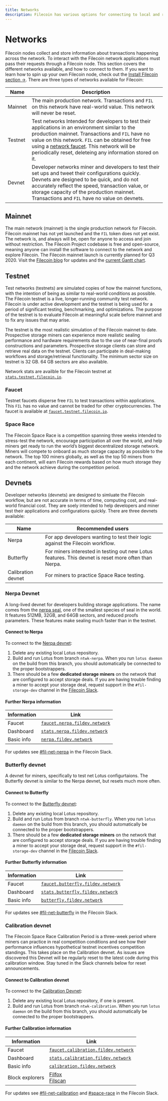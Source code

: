 ```yaml
---
title: Networks
description: Filecoin has various options for connecting to local and remote test networks. This section covers which networks are available, and how to connect to them.
---
```


# Networks

Filecoin nodes collect and store information about transactions happening across the network. To interact with the Filecoin network applications must pass their requests through a Filecoin node. This section covers the different networks available, and how to connect to them. If you want to learn how to spin up your own Filecoin node, check out the [Install Filecoin section →](#). There are three types of networks available for Filecoin:

| Name    | Description                                                                                                                                                                                                                                                                                                                    |
| ------- | ------------------------------------------------------------------------------------------------------------------------------------------------------------------------------------------------------------------------------------------------------------------------------------------------------------------------------ |
| Mainnet | The main production network. Transactions and `FIL` on this network have real-world value. This network will never be reset.                                                                                                                                                                                                   |
| Testnet | Test networks Intended for developers to test their applications in an environment similar to the production mainnet. Transactions and `FIL` have no value on this network. `FIL` can be obtained for free using a [network faucet](#faucet). This network will be periodically reset, deleteing any information stored on it. |
| Devnet  | Developer networks miner and developers to test their set ups and tweet their configurations quickly. Devnets are designed to be quick, and do not accurately reflect the speed, transaction value, or storage capacity of the production mainnet. Transactions and `FIL` have no value on devnets.                            |

## Mainnet

The main network (mainnet) is the single production network for Filecoin. Filecoin mainnet has not yet launched and the `FIL` token does not yet exist. The network is, and always will be, open for anyone to access and join without restriction. The Filecoin Project codebase is free and open-source, meaning anyone can install the software to connect to the network and explore Filecoin. The Filecoin mainnet launch is currently planned for Q3 2020. Visit the [Filecoin blog](https://filecoin.io/blog/) for updates and the [current Gantt chart](https://app.instagantt.com/shared/s/1152992274307505/latest).

## Testnet

Test networks (testnets) are simulated copies of how the mainnet functions, with the intention of being as similar to real-world conditions as possible. The Filecoin testnet is a live, longer-running community test network. Filecoin is under active development and the testnet is being used for a period of significant testing, benchmarking, and optimizations. The purpose of the testnet is to evaluate Filecoin at meaningful scale before mainnet and to fix any issues that may arise.

The testnet is the most realistic simulation of the Filecoin mainnet to date. Prospective storage miners can experience more realistic sealing performance and hardware requirements due to the use of near-final proofs constructions and parameters. Prospective storage clients can store and retrieve real data on the testnet. Clients can participate in deal-making workflows and storage/retrieval functionality. The minimum sector size on testnet is 32 GB. 64 GB sectors are also available.

Network stats are availble for the Filecoin testnet at [`stats.testnet.filecoin.io`](https://stats.testnet.filecoin.io/d/z6FtI92Zz/chain?orgId=1&refresh=45s&from=now-30m&to=now&kiosk).

### Faucet

Testnet faucets disperse free `FIL` to test transactions within applications. This `FIL` has no value and cannot be traded for other cryptocurrencies. The faucet is available at [`faucet.testnet.filecoin.io`](https://faucet.testnet.filecoin.io/).

### Space Race

The Filecoin Space Race is a competition spanning three weeks intended to stress-test the network, encourage participation all over the world, and help miners get ready to run the world’s biggest decentralized storage network. Miners will compete to onboard as much storage capacity as possible to the network. The top 100 miners globally, as well as the top 50 miners from each continent, will earn Filecoin rewards based on how much storage they and the network achieve during the competition period.

## Devnets

Developer networks (devnets) are designed to simluate the Filecoin workflow, but are not accurate in terms of time, computing cost, and real-world financial cost. They are soely intended to help developers and miner test their applications and configurations quickly. There are three devnets available:

| Name               | Recommended users                                                                                    |
| ------------------ | ---------------------------------------------------------------------------------------------------- |
| Nerpa              | For app developers wanting to test their logic against the Filecoin workflow.                        |
| Butterfly          | For miners interested in testing out new Lotus features. This devnet is reset more often than Nerpa. |
| Calibration devnet | For miners to practice Space Race testing.                                                           |

### Nerpa Devnet

A long-lived devnet for developers building storage applications. The name comes from the [nerpa seal](https://en.wikipedia.org/wiki/Baikal_seal), one of the smallest species of seal in the world. It features 512MB, 32GB, and 64GB sectors, and reduced proofs parameters. These features make sealing much faster than in the testnet.

#### Connect to Nerpa

To connect to the [Nerpa devnet](http://www.nerpa.fildev.network/):

1. Delete any existing local Lotus repository.
2. Build and run Lotus from branch `ntwk-nerpa`. When you run `lotus daemon` on the build from this branch, you should automatically be connected to the proper bootstrappers.
3. There should be a few **dedicated storage miners** on the network that are configured to accept storage deals. If you are having trouble finding a miner to accept your storage deal, request support in the `#fil-storage-dev` channel in the [Filecoin Slack](https://filecoin.io/slack).

#### Further Nerpa information

| Information | Link                                                                  |
| ----------- | --------------------------------------------------------------------- |
| Faucet      | [`faucet.nerpa.fildev.network`](https://faucet.nerpa.fildev.network/) |
| Dashboard   | [`stats.nerpa.fildev.network`](https://nerpa.fildev.network/)         |
| Basic info  | [`nerpa.fildev.network`](http://www.nerpa.fildev.network/)            |

For updates see [#fil-net-nerpa](https://filecoinproject.slack.com/archives/C017CCH1MHB) in the Filecoin Slack.

### Butterfly devnet

A devnet for miners, specifically to test net Lotus configurtaions. The Butterfly devnet is similar to the Nerpa devnet, but resets much more often.

#### Connect to Butterfly

To connect to the [Butterfly devnet](http://www.butterfly.fildev.network/):

1. Delete any existing local Lotus repository.
2. Build and run Lotus from branch `ntwk-butterfly`. When you run `lotus daemon` on the build from this branch, you should automatically be connected to the proper bootstrappers.
3. There should be a few **dedicated storage miners** on the network that are configured to accept storage deals. If you are having trouble finding a miner to accept your storage deal, request support in the `#fil-storage-dev` channel in the [Filecoin Slack](https://filecoin.io/slack).

#### Further Butterfly information

| Information | Link                                                                          |
| ----------- | ----------------------------------------------------------------------------- |
| Faucet      | [`faucet.butterfly.fildev.network`](https://faucet.butterfly.fildev.network/) |
| Dashboard   | [`stats.butterfly.fildev.network`](https://butterfly.fildev.network/)         |
| Basic info  | [`butterfly.fildev.network`](http://www.butterfly.fildev.network/)            |

For updates see [#fil-net-butterfly](https://filecoinproject.slack.com/archives/C017CCH1MHB) in the Filecoin Slack.

### Calibration devnet

The Filecoin Space Race Calibration Period is a three-week period where miners can practice in real competition conditions and see how their performance influences hypothetical testnet incentives competition standings. This takes place on the Calibration devnet. As issues are discovered this Devnet will be regularly reset to the latest code during this calibration window. Stay tuned in the Slack channels below for reset announcements.

#### Connect to Calibration devnet

To connect to the [Calibration Devnet](http://www.calibration.fildev.network/):

1. Delete any existing local Lotus repository, if one is present.
2. Build and run Lotus from branch `ntwk-calibration`. When you run `lotus daemon` on the build from this branch, you should automatically be connected to the proper bootstrappers.

#### Further Calibration information

| Information     | Link                                                                                   |
| --------------- | -------------------------------------------------------------------------------------- |
| Faucet          | [`faucet.calibration.fildev.network`](https://faucet.calibration.fildev.network/)      |
| Dashboard       | [`stats.calibration.fildev.network`](https://calibration.fildev.network/)              |
| Basic info      | [`calibration.fildev.network`](http://www.calibration.fildev.network/)                 |
| Block explorers | [Filfox](https://calibration.filfox.io/)<br>[Filscan](https://calibration.filscan.io/) |

For updates see [#fil-net-calibration](https://filecoinproject.slack.com/archives/C017CCH1MHB) and [#space-race](https://filecoinproject.slack.com/archives/C0179RNEMU4) in the Filecoin Slack.

<!--

### Running hosted endpoints

To support wallets and hosted API endpoint services, devops scripts are available for running a remote lotus JSON RPC API endpoint as a scalable cluster of nodes. Remote storage API endpoints however, do not yet exist: currently node keys are required to execute storage deals.

- [Lotus Docker Image](https://github.com/openworklabs/filecoin-docker) for a simple Lotus node Docker container*
- [Filecoin Chart](https://github.com/openworklabs/filecoin-chart) for more complex Lotus node architectures managed with Kubernetes

To use a remote node on a server, you will need to set up a reverse proxy (using an Nginx or Caddy server, for example). Also see the [lotus docs on using JWT](https://lotu.sh/en+api#curl-authorization-157570). The lotus JSON RPC API requires [permissions](https://github.com/filecoin-project/lotus/blob/master/api/apistruct/struct.go#L34) for write and admin methods.

### Hosted nodes for testnet

The Filecoin project has a limited number of dedicated, up-to-date nodes (synced with the latest Testnet chain) available to developers actively building storage services or applications. They are intended to jump-start development instead of waiting for your own node to sync, and not for production usage. To request a dedicated hosted node, please email [filecoin-collabs@protocol.ai](mailto:filecoin-collabs@protocol.ai?subject=Requesting20%a20%hosted20%node).

### Local networks

There are several ways to spin up a _mock_ version of the Filecoin network on your own machine for quick testing and development:

- [Simple local devnet for lotus](https://lotu.sh/en+setup-local-dev-net)
- [Containerized devnet using mocked sectorbuilder](https://github.com/textileio/lotus-devnet) (aka mocked mining)
- [Additional containers & virtualization scripts](https://github.com/filecoin-project/docs/wiki#containers--virtualization)
-->
